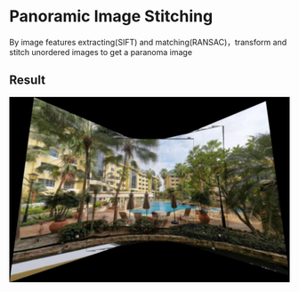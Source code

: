 # Panoramic Image Stitching
 By image features extracting(SIFT) and matching(RANSAC)，transform and stitch unordered images to get a paranoma image

## Result
![](assg1.7/res3.jpg)